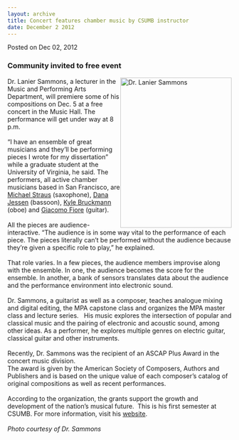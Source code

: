 ```yaml
---
layout: archive
title: Concert features chamber music by CSUMB instructor
date: December 2 2012
---
```





<span class="date">Posted on Dec 02, 2012    </span>
<h3>Community invited to free event</h3>
<p><img alt="Dr. Lanier Sammons" src="http://news.csumb.edu/sites/default/files/65/attachments/news/images/sammons.lanier.small_.jpg" style="float:right; width:250px; height:338px">Dr. Lanier
Sammons, a lecturer in the Music and Performing Arts Department,
will premiere some of his compositions on Dec. 5 at a free concert
in the Music Hall. The performance will get under way at 8
p.m.<br>
<br>
&#x201C;I have an ensemble of great musicians and they&#x2019;ll be performing
pieces I wrote for my dissertation&#x201D; while a graduate student at the
University of Virginia, he said. The performers, all active chamber
musicians based in San Francisco, are <a href="http://www.mstraus.net/" rel="nofollow">Michael Straus</a>
(saxophone), <a href="http://www.danajessen.com/" rel="nofollow">Dana Jessen</a> (bassoon), <a href="http://www.kylebruckmann.com/" rel="nofollow">Kyle Bruckmann</a>
(oboe) and <a href="http://www.giacomofiore.com/" rel="nofollow">Giacomo Fiore</a> (guitar).<br>
<br>
All the pieces are audience-interactive. &#x201C;The audience is in some
way vital to the performance of each piece. The pieces literally
can&#x2019;t be performed without the audience because they&#x2019;re given a
specific role to play,&#x201D; he explained.<br>
<br>
That role varies. In a few pieces, the audience members improvise
along with the ensemble. In one, the audience becomes the score for
the ensemble. In another, a bank of sensors translates data about
the audience and the performance environment into electronic
sound.<br>
<br>
Dr. Sammons, a guitarist as well as a composer, teaches analogue
mixing and digital editing, the MPA capstone class and organizes
the MPA master class and lecture series.&#x2028;&#x2028; His music explores the
intersection of popular and classical music and the pairing of
electronic and acoustic sound, among other ideas. As a performer,
he explores multiple genres on electric guitar, classical guitar
and other instruments.<br>
<br>
Recently, Dr. Sammons was the recipient of an ASCAP Plus Award in
the concert music division.<br>
The award is given by the American Society of Composers, Authors
and Publishers and is based on the unique value of each composer&#x2019;s
catalog of original compositions as well as recent
performances.<br>
<br>
According to the organization, the grants support the growth and
development of the nation&#x2019;s musical future.&#x2028;&#x2028;This is his first
semester at CSUMB. For more information, visit his <a href="http://www.laniersammons.com/Main/" rel="nofollow">website</a>.<br>
<br>
<em>Photo courtesy of Dr. Sammons</em></br></br></br></br></br></br></br></br></br></br></br></br></br></br></br></img></p>





